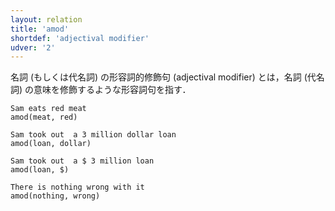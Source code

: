 ```yaml
---
layout: relation
title: 'amod'
shortdef: 'adjectival modifier'
udver: '2'
---
```


名詞 (もしくは代名詞) の形容詞的修飾句 (adjectival modifier) とは，名詞 (代名詞) の意味を修飾するような形容詞句を指す．

~~~ sdparse
Sam eats red meat
amod(meat, red)
~~~

~~~ sdparse
Sam took out  a 3 million dollar loan
amod(loan, dollar)
~~~

~~~ sdparse
Sam took out  a $ 3 million loan
amod(loan, $)
~~~

~~~ sdparse
There is nothing wrong with it
amod(nothing, wrong)
~~~
